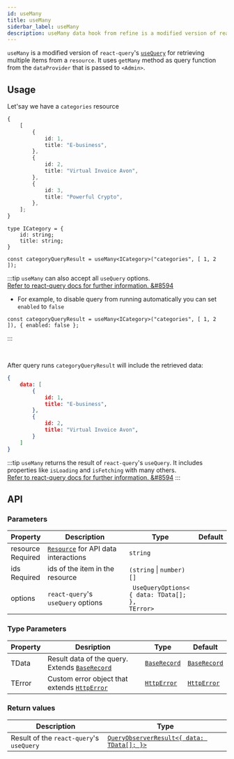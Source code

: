 ```yaml
---
id: useMany
title: useMany
siderbar_label: useMany
description: useMany data hook from refine is a modified version of react-query's useQuery for retrieving multiple items from a resource
---
```


`useMany` is a modified version of `react-query`'s [`useQuery`](https://react-query.tanstack.com/guides/queries) for retrieving multiple items from a `resource`. It uses `getMany` method as query function from the `dataProvider` that is passed to `<Admin>`.  

## Usage

Let'say we have a `categories` resource

```ts title="https://refine-fake-rest.pankod.com/categories"
{
    [
        {
            id: 1,
            title: "E-business",
        },
        {
            id: 2,
            title: "Virtual Invoice Avon",
        },
        {
            id: 3,
            title: "Powerful Crypto",
        },
    ];
}
```


```tsx
type ICategory = {
    id: string;
    title: string;
}

const categoryQueryResult = useMany<ICategory>("categories", [ 1, 2 ]);
```

:::tip
`useMany` can also accept all `useQuery` options.  
[Refer to react-query docs for further information.  &#8594](https://react-query.tanstack.com/reference/useQuery)

- For example, to disable query from running automatically you can set `enabled` to `false`

```tsx
const categoryQueryResult = useMany<ICategory>("categories", [ 1, 2 ]), { enabled: false };
```
:::

<br />

After query runs `categoryQueryResult` will include the retrieved data:


```json title="categoryQueryResult.data"
{
    data: [
        {
            id: 1,
            title: "E-business",
        },
        {
            id: 2,
            title: "Virtual Invoice Avon",
        }
    ]
}
```



:::tip
`useMany` returns the result of `react-query`'s `useQuery`. It includes properties like `isLoading` and `isFetching` with many others.  
[Refer to react-query docs for further information.  &#8594](https://react-query.tanstack.com/reference/useQuery)
:::

## API

### Parameters


| Property                                                                                            | Description                               | Type                                                        | Default |
| --------------------------------------------------------------------------------------------------- | ----------------------------------------- | ----------------------------------------------------------- | ------- |
| <div className="required-block"><div>resource</div> <div className=" required">Required</div></div> | [`Resource`](#) for API data interactions | `string`                                                    |         |
| ids <div className="required">Required</div>                                                        | ids of the item in the resource           | `(string` \| `number)[]`                                    |         |
| options                                                                                             | `react-query`'s `useQuery` options        | ` UseQueryOptions<`<br/>`{ data: TData[]; },`<br/>`TError>` |         |

### Type Parameters


| Property | Desription                                          | Type              | Default           |
| -------- | --------------------------------------------------- | ----------------- | ----------------- |
| TData    | Result data of the query. Extends [`BaseRecord`](#) | [`BaseRecord`](#) | [`BaseRecord`](#) |
| TError   | Custom error object that extends [`HttpError`](#)   | [`HttpError`](#)  | [`HttpError`](#)  |

### Return values

| Description                              | Type                                                                                             |
| ---------------------------------------- | ------------------------------------------------------------------------------------------------ |
| Result of the `react-query`'s `useQuery` | [`QueryObserverResult<{ data: TData[]; }>`](https://react-query.tanstack.com/reference/useQuery) |

